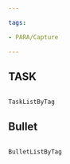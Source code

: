 ```yaml
---

tags:

- PARA/Capture

---
```


## TASK

```PeriodicPARA

TaskListByTag

```

  

## Bullet

```PeriodicPARA

BulletListByTag

```
